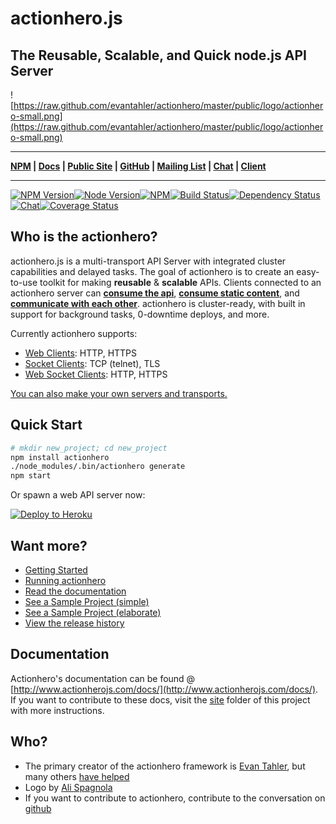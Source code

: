 # actionhero.js

## The Reusable, Scalable, and Quick node.js API Server

![https://raw.github.com/evantahler/actionhero/master/public/logo/actionhero-small.png](https://raw.github.com/evantahler/actionhero/master/public/logo/actionhero-small.png)

***
**[NPM](https://npmjs.org/package/actionhero) | [Docs](http://actionherojs.com/docs) | [Public Site](http://www.actionherojs.com) | [GitHub](https://github.com/evantahler/actionhero) | [Mailing List](https://groups.google.com/forum/?fromgroups=#!forum/actionhero-js) | [Chat](http://slack.actionherojs.com) | [Client](https://github.com/evantahler/actionhero-client)**
***

[![NPM Version](https://img.shields.io/npm/v/actionhero.svg?style=flat-square)](https://www.npmjs.com/package/actionhero)[![Node Version](https://img.shields.io/node/v/actionhero.svg?style=flat-square)](https://npmjs.org/package/actionhero)[![NPM](https://img.shields.io/npm/dm/actionhero.svg?style=flat-square)](https://npmjs.org/package/actionhero)[![Build Status](https://img.shields.io/travis/evantahler/actionhero/master.svg?style=flat-square)](http://travis-ci.org/evantahler/actionhero)[![Dependency Status](https://david-dm.org/evantahler/actionhero.svg?style=flat-square)](https://david-dm.org/evantahler/actionhero)[![Chat](http://slack.actionherojs.com/badge.svg)](http://slack.actionherojs.com)[![Coverage Status](https://coveralls.io/repos/evantahler/actionhero/badge.svg?branch=master)](https://coveralls.io/r/evantahler/actionhero?branch=master)

## Who is the actionhero?
actionhero.js is a multi-transport API Server with integrated cluster capabilities and delayed tasks. The goal of actionhero is to create an easy-to-use toolkit for making **reusable** & **scalable** APIs.  Clients connected to an actionhero server can [**consume the api**](http://www.actionherojs.com/docs/#actions), [**consume static content**](http://www.actionherojs.com/docs/#file-server), and [**communicate with each other**](http://www.actionherojs.com/docs/#chat).  actionhero is cluster-ready, with built in support for background tasks, 0-downtime deploys, and more.

Currently actionhero supports:

- [Web Clients](http://www.actionherojs.com/docs/#web-server): HTTP, HTTPS
- [Socket Clients](http://www.actionherojs.com/docs/#socket-server): TCP (telnet), TLS
- [Web Socket Clients](http://www.actionherojs.com/docs/#websocket-server): HTTP, HTTPS

[You can also make your own servers and transports.](http://www.actionherojs.com/docs/#servers)

## Quick Start
```bash
# mkdir new_project; cd new_project
npm install actionhero
./node_modules/.bin/actionhero generate
npm start
```

Or spawn a web API server now:

[![Deploy to Heroku](https://www.herokucdn.com/deploy/button.svg)](https://heroku.com/deploy?template=https://github.com/evantahler/actionhero)

## Want more?

- [Getting Started](http://www.actionherojs.com/docs/#getting-started)
- [Running actionhero](http://www.actionherojs.com/docs/#running-actionhero)
- [Read the documentation](http://www.actionherojs.com/docs)
- [See a Sample Project (simple)](https://github.com/evantahler/actionhero-tutorial)
- [See a Sample Project (elaborate)](https://github.com/evantahler/actionhero-angular-bootstrap-cors-csrf)
- [View the release history](https://github.com/evantahler/actionhero/releases/)

## Documentation
Actionhero's documentation can be found @ [http://www.actionherojs.com/docs/](http://www.actionherojs.com/docs/).  If you want to contribute to these docs, visit the [site](https://github.com/evantahler/actionhero/tree/master/site) folder of this project with more instructions.

## Who?

* The primary creator of the actionhero framework is [Evan Tahler](http://evantahler.com), but many others [have helped](https://github.com/evantahler/actionhero/graphs/contributors)
* Logo by [Ali Spagnola](http://alispagnola.com/)
* If you want to contribute to actionhero, contribute to the conversation on [github](https://github.com/evantahler/actionhero)

###
